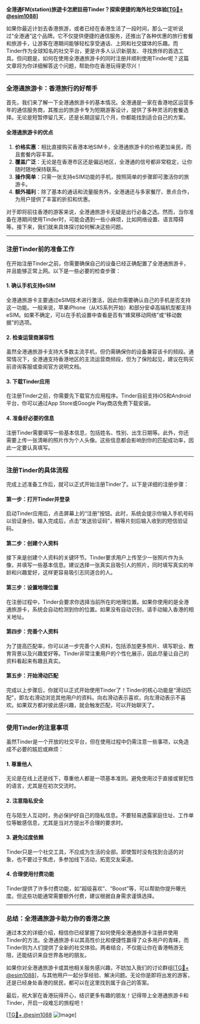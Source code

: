 **全港通FM(station)旅遊卡怎麽註冊Tinder？探索便捷的海外社交体验[[TG💪+ @esim1088](https://t.me/s/esim1088)]**

如果你最近计划去香港旅游，或者已经在香港生活了一段时间，那么一定听说过“全港通”这个品牌。它不仅提供便捷的通信服务，还推出了各种优惠的旅行套餐和旅游卡，让游客在港期间能够轻松享受通话、上网和社交媒体的乐趣。而Tinder作为全球知名的社交平台，更是许多人认识新朋友、寻找旅伴的首选工具。但问题是，如何在使用全港通旅游卡的同时注册并顺利使用Tinder呢？这篇文章将为你详细解答这个问题，帮助你在香港玩得更尽兴！

---

### **全港通旅游卡：香港旅行的好帮手**

首先，我们来了解一下全港通旅游卡的基本情况。全港通是一家在香港地区运营多年的通信服务商，其推出的旅游卡专为短期游客设计，提供了多种灵活的套餐选择。无论是短暂停留几天，还是长期逗留几个月，你都能找到适合自己的方案。

#### **全港通旅游卡的优点**
1. **价格实惠**：相比直接购买香港本地SIM卡，全港通旅游卡的价格更加亲民，而且套餐内容丰富。
2. **覆盖广泛**：无论是在香港市区还是偏远地区，全港通的信号都非常稳定，让你随时随地保持联系。
3. **操作简单**：只需一张支持eSIM功能的手机，按照简单的步骤即可激活你的旅游卡。
4. **额外福利**：除了基本的通话和流量服务外，全港通还与多家餐厅、景点合作，为用户提供了丰富的折扣和优惠。

对于即将前往香港的游客来说，全港通旅游卡无疑是出行必备之选。然而，当你准备在港期间使用Tinder时，可能会遇到一些小麻烦，比如网络设置、语言障碍等。接下来，我们就来具体探讨如何解决这些问题。

---

### **注册Tinder前的准备工作**

在开始注册Tinder之前，你需要确保自己的设备已经正确配置了全港通旅游卡，并且能够正常上网。以下是一些必要的检查步骤：

#### **1. 确认手机支持eSIM**
全港通旅游卡主要通过eSIM技术进行激活，因此你需要确认自己的手机是否支持这一功能。一般来说，苹果iPhone（从XS系列开始）和部分安卓高端机型都支持eSIM。如果不确定，可以在手机设置中查看是否有“蜂窝移动网络”或“移动数据”的选项。

#### **2. 检查运营商兼容性**
虽然全港通旅游卡支持大多数主流手机，但仍需确保你的设备兼容该卡的频段。通常情况下，全港通支持香港地区的主流运营商频段，但为了保险起见，建议在购买前咨询客服或查阅官方说明文档。

#### **3. 下载Tinder应用**
在注册Tinder之前，你需要先下载官方应用程序。Tinder目前支持iOS和Android平台，你可以通过App Store或Google Play商店免费下载安装。

#### **4. 准备好必要的信息**
注册Tinder需要填写一些基本信息，包括姓名、性别、出生日期等。此外，你还需要上传一张清晰的照片作为个人头像。这些信息都会影响到你的匹配成功率，因此一定要认真填写。

---

### **注册Tinder的具体流程**

完成上述准备工作后，就可以正式开始注册Tinder了。以下是详细的注册步骤：

#### **第一步：打开Tinder并登录**
启动Tinder应用后，点击屏幕上的“注册”按钮。此时，系统会提示你输入手机号码以验证身份。输入完成后，点击“发送验证码”，稍等片刻后输入收到的短信验证码。

#### **第二步：创建个人资料**
接下来是创建个人资料的关键环节。Tinder要求用户上传至少一张照片作为头像，并填写一些基本信息。建议选择一张真实且吸引人的照片，同时填写真实的年龄和兴趣爱好，这样更容易吸引志同道合的人。

#### **第三步：设置地理位置**
在注册过程中，Tinder会要求你选择当前所在的地理位置。如果你使用的是全港通旅游卡，系统会自动检测到你的位置。如果没有自动识别，请手动输入香港的相关地址。

#### **第四步：完善个人资料**
为了提高匹配率，你可以进一步完善个人资料，包括添加更多照片、填写职业、教育背景以及兴趣爱好等。Tinder非常注重用户的个性化展示，因此尽量让自己的资料看起来有趣且真实。

#### **第五步：开始滑动匹配**
完成以上步骤后，你就可以正式开始使用Tinder了！Tinder的核心功能是“滑动匹配”，即左右滑动浏览其他用户的资料。向右滑动表示喜欢，向左滑动表示不喜欢。如果双方都对彼此感兴趣，就会触发匹配，可以开始聊天了。

---

### **使用Tinder的注意事项**

虽然Tinder是一个开放的社交平台，但在使用过程中仍需注意一些事项，以免造成不必要的尴尬或麻烦：

#### **1. 尊重他人**
无论是在线上还是线下，尊重他人都是一项基本准则。避免使用过于直接或冒犯性的语言，尤其是在初次交流时。

#### **2. 注意隐私安全**
在与陌生人互动时，务必保护好自己的隐私信息。不要轻易透露家庭住址、工作单位等敏感信息，尤其是当对方提出不合理的要求时。

#### **3. 避免过度依赖**
Tinder只是一个社交工具，不应成为生活的全部。即使暂时没有找到合适的对象，也不要过于焦虑，多参加线下活动，拓宽交友渠道。

#### **4. 合理使用付费功能**
Tinder提供了许多付费功能，如“超级喜欢”、“Boost”等，可以帮助你提升曝光度。但这些功能通常需要额外付费，建议根据自身需求谨慎选择。

---

### **总结：全港通旅游卡助力你的香港之旅**

通过本文的详细介绍，相信你已经掌握了如何使用全港通旅游卡注册并使用Tinder的方法。全港通旅游卡以其高性价比和便捷性赢得了众多用户的青睐，而Tinder则为人们提供了全新的社交体验。两者结合，不仅能让你在香港畅游无阻，还能结识来自世界各地的朋友。

如果你对全港通旅游卡或其他相关服务感兴趣，不妨加入我们的讨论群组[[TG💪+ @esim1088](https://t.me/s/esim1088)]，与其他用户一起分享经验、解决问题。无论你是即将出发的游客，还是已经身处香港的居民，都可以在这里找到属于自己的答案。

最后，祝大家在香港玩得开心，结识更多有趣的朋友！记得带上全港通旅游卡和Tinder，开启一段难忘的旅程吧！

[[TG💪+ @esim1088](https://t.me/s/esim1088) ![Image](https://i.postimg.cc/4NQfJmqS/Snipaste-2025-05-13-00-14-12.png)]
